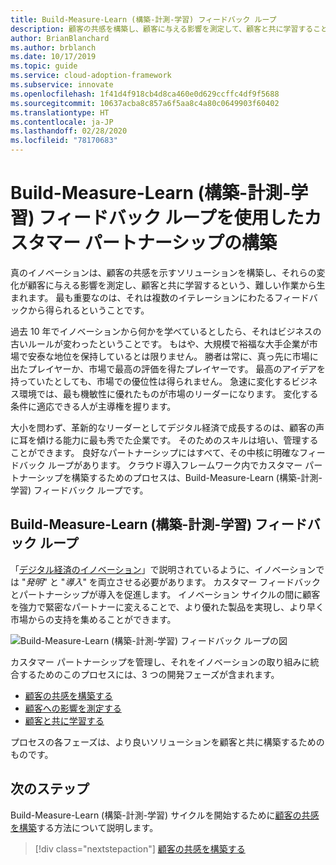 ```yaml
---
title: Build-Measure-Learn (構築-計測-学習) フィードバック ループ
description: 顧客の共感を構築し、顧客に与える影響を測定して、顧客と共に学習することによって、カスタマー パートナーシップを作成します。
author: BrianBlanchard
ms.author: brblanch
ms.date: 10/17/2019
ms.topic: guide
ms.service: cloud-adoption-framework
ms.subservice: innovate
ms.openlocfilehash: 1f41d4f918cb4d8ca460e0d629ccffc4df9f5688
ms.sourcegitcommit: 10637acba8c857a6f5aa8c4a80c0649903f60402
ms.translationtype: HT
ms.contentlocale: ja-JP
ms.lasthandoff: 02/28/2020
ms.locfileid: "78170683"
---
```

# <a name="create-customer-partnerships-through-the-build-measure-learn-feedback-loop"></a>Build-Measure-Learn (構築-計測-学習) フィードバック ループを使用したカスタマー パートナーシップの構築

真のイノベーションは、顧客の共感を示すソリューションを構築し、それらの変化が顧客に与える影響を測定し、顧客と共に学習するという、難しい作業から生まれます。 最も重要なのは、それは複数のイテレーションにわたるフィードバックから得られるということです。

過去 10 年でイノベーションから何かを学べているとしたら、それはビジネスの古いルールが変わったということです。 もはや、大規模で裕福な大手企業が市場で安泰な地位を保持しているとは限りません。 勝者は常に、真っ先に市場に出たプレイヤーか、市場で最高の評価を得たプレイヤーです。 最高のアイデアを持っていたとしても、市場での優位性は得られません。 急速に変化するビジネス環境では、最も機敏性に優れたものが市場のリーダーになります。 変化する条件に適応できる人が主導権を握ります。

大小を問わず、革新的なリーダーとしてデジタル経済で成長するのは、顧客の声に耳を傾ける能力に最も秀でた企業です。 そのためのスキルは培い、管理することができます。 良好なパートナーシップにはすべて、その中核に明確なフィードバック ループがあります。 クラウド導入フレームワーク内でカスタマー パートナーシップを構築するためのプロセスは、Build-Measure-Learn (構築-計測-学習) フィードバック ループです。

## <a name="the-build-measure-learn-feedback-loop"></a>Build-Measure-Learn (構築-計測-学習) フィードバック ループ

「[デジタル経済のイノベーション](./index.md)」で説明されているように、イノベーションでは "*発明*" と "*導入*" を両立させる必要があります。 カスタマー フィードバックとパートナーシップが導入を促進します。 イノベーション サイクルの間に顧客を強力で緊密なパートナーに変えることで、より優れた製品を実現し、より早く市場からの支持を集めることができます。

![Build-Measure-Learn (構築-計測-学習) フィードバック ループの図](../../_images/innovate/bml-feedback-loop.png)

カスタマー パートナーシップを管理し、それをイノベーションの取り組みに統合するためのこのプロセスには、3 つの開発フェーズが含まれます。

- [顧客の共感を構築する](./build.md)
- [顧客への影響を測定する](./measure.md)
- [顧客と共に学習する](./learn.md)

プロセスの各フェーズは、より良いソリューションを顧客と共に構築するためのものです。

## <a name="next-steps"></a>次のステップ

Build-Measure-Learn (構築-計測-学習) サイクルを開始するために[顧客の共感を構築](./build.md)する方法について説明します。

> [!div class="nextstepaction"]
> [顧客の共感を構築する](./build.md)
